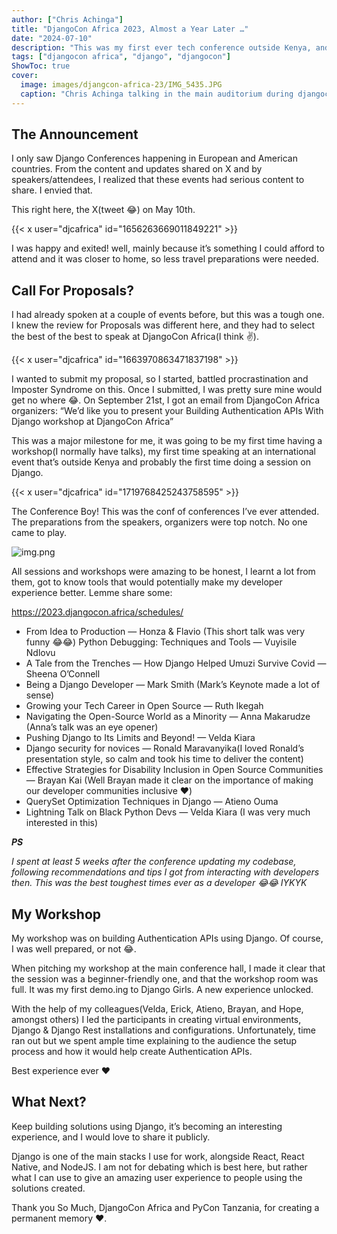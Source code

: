 ```yaml
---
author: ["Chris Achinga"]
title: "DjangoCon Africa 2023, Almost a Year Later …"
date: "2024-07-10"
description: "This was my first ever tech conference outside Kenya, and first one to speak outside. So many memories"
tags: ["djangocon africa", "django", "djangocon"]
ShowToc: true
cover:
  image: images/djangcon-africa-23/IMG_5435.JPG
  caption: "Chris Achinga talking in the main auditorium during djangocon africa 2023"
---
```


## The Announcement
I only saw Django Conferences happening in European and American countries. 
From the content and updates shared on X and by speakers/attendees, I realized that these events had serious content to share. 
I envied that.

This right here, the X(tweet 😂) on May 10th.

{{< x user="djcafrica" id="1656263669011849221" >}}

I was happy and exited! well, mainly because it’s something I could afford to attend and it was closer to home, so less travel preparations were needed.

## Call For Proposals?
I had already spoken at a couple of events before, but this was a tough one. I knew the review for Proposals was different here, and they had to select the best of the best to speak at DjangoCon Africa(I think ✌️).

{{< x user="djcafrica" id="1663970863471837198" >}}

I wanted to submit my proposal, so I started, battled procrastination and Imposter Syndrome on this. Once I submitted, I was pretty sure mine would get no where 😂.
On September 21st, I got an email from DjangoCon Africa organizers:
“We’d like you to present your Building Authentication APIs With Django workshop at DjangoCon Africa”


This was a major milestone for me, it was going to be my first time having a workshop(I normally have talks), my first time speaking at an international event that’s outside Kenya and probably the first time doing a session on Django.

{{< x user="djcafrica" id="1719768425243758595" >}}

The Conference
Boy! This was the conf of conferences I’ve ever attended. The preparations from the speakers, organizers were top notch. No one came to play.

![img.png](images/djangcon-africa-23/djafricahall.png)

All sessions and workshops were amazing to be honest, I learnt a lot from them, got to know tools that would potentially make my developer experience better. Lemme share some:


https://2023.djangocon.africa/schedules/


- From Idea to Production — Honza & Flavio (This short talk was very funny 😂😂)
Python Debugging: Techniques and Tools — Vuyisile Ndlovu
- A Tale from the Trenches — How Django Helped Umuzi Survive Covid — Sheena O’Connell
- Being a Django Developer — Mark Smith (Mark’s Keynote made a lot of sense)
- Growing your Tech Career in Open Source — Ruth Ikegah
- Navigating the Open-Source World as a Minority — Anna Makarudze (Anna’s talk was an eye opener)
- Pushing Django to Its Limits and Beyond! — Velda Kiara
- Django security for novices — Ronald Maravanyika(I loved Ronald’s presentation style, so calm and took his time to deliver the content)
- Effective Strategies for Disability Inclusion in Open Source Communities — Brayan Kai (Well Brayan made it clear on the importance of making our developer communities inclusive ❤️)
- QuerySet Optimization Techniques in Django — Atieno Ouma
- Lightning Talk on Black Python Devs — Velda Kiara (I was very much interested in this)

**_PS_**

_I spent at least 5 weeks after the conference updating my codebase, following recommendations and tips I got from interacting with developers then. This was the best toughest times ever as a developer 😂😂 IYKYK_

## My Workshop

My workshop was on building Authentication APIs using Django. Of course, I was well prepared, or not 😂.

When pitching my workshop at the main conference hall, I made it clear that the session was a beginner-friendly one, and that the workshop room was full. It was my first demo.ing to Django Girls. A new experience unlocked.

With the help of my colleagues(Velda, Erick, Atieno, Brayan, and Hope, amongst others) I led the participants in creating virtual environments, Django & Django Rest installations and configurations. Unfortunately, time ran out but we spent ample time explaining to the audience the setup process and how it would help create Authentication APIs.

Best experience ever ❤️


## What Next?

Keep building solutions using Django, it’s becoming an interesting experience, and I would love to share it publicly.

Django is one of the main stacks I use for work, alongside React, React Native, and NodeJS. I am not for debating which is best here, but rather what I can use to give an amazing user experience to people using the solutions created.

Thank you So Much, DjangoCon Africa and PyCon Tanzania, for creating a permanent memory ❤️.